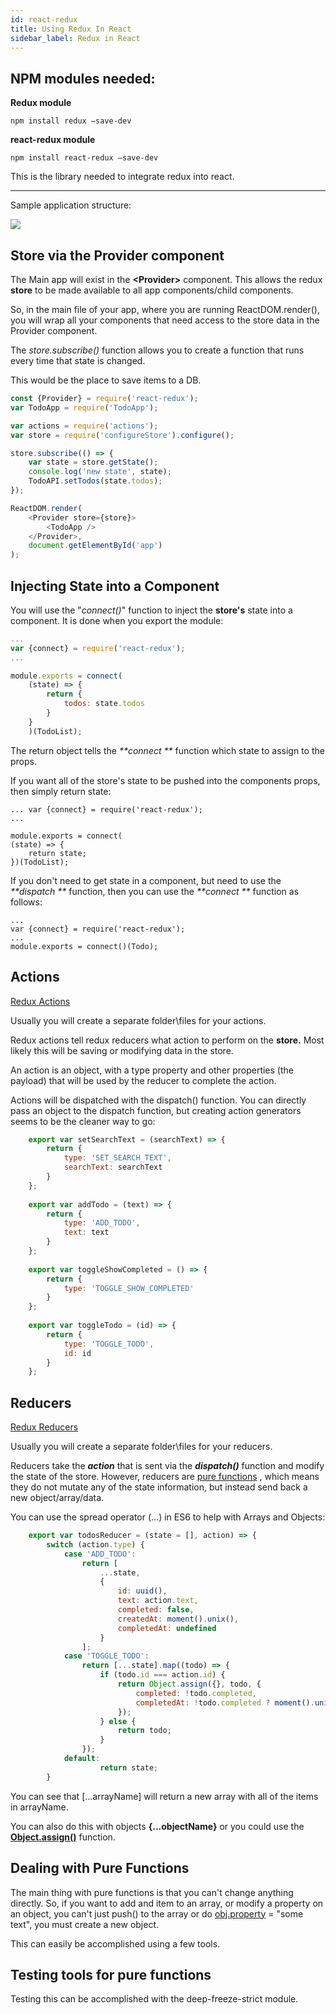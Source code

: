 ```yaml
---
id: react-redux
title: Using Redux In React
sidebar_label: Redux in React
---
```






## NPM modules needed:

**Redux module** 

`npm install redux —save-dev`

**react-redux module** 

`npm install react-redux —save-dev`

This is the library needed to integrate redux into react.

---

Sample application structure:

![](https://s3-us-west-2.amazonaws.com/notion-static/nVcfflYJSw3SaJXVkMEJ_Untitled)

## Store via the Provider component

The Main app will exist in the **&lt;Provider&gt;** component. This allows the redux **store** to be made available to all app components/child components.

So, in the main file of your app, where you are running ReactDOM.render(), you will wrap all your components that need access to the store data in the Provider component.

The *store.subscribe()* function allows you to create a function that runs every time that state is changed.

This would be the place to save items to a DB.

```javascript
const {Provider} = require('react-redux');
var TodoApp = require('TodoApp');

var actions = require('actions');
var store = require('configureStore').configure();

store.subscribe(() => {
	var state = store.getState();
	console.log('new state', state);
	TodoAPI.setTodos(state.todos);
});

ReactDOM.render(
	<Provider store={store}>
		<TodoApp />
	</Provider>,
	document.getElementById('app')
);
```

## Injecting State into a Component

You will use the "*connect()*" function to inject the **store's** state into a component. It is done when you export the module:

```javascript
...
var {connect} = require('react-redux');
...

module.exports = connect(
	(state) => {
		return {
			todos: state.todos
		}
	}
	)(TodoList);
```

The return object tells the _**connect **_ function which state to assign to the props.

If you want all of the store's state to be pushed into the components props, then simply return state:

	...	var {connect} = require('react-redux');
	...
	
	module.exports = connect(
	(state) => {
		return state;
	})(TodoList);

If you don't need to get state in a component, but need to use the _**dispatch **_ function, then you can use the _**connect **_ function as follows:

	...
	var {connect} = require('react-redux');
	...
	module.exports = connect()(Todo);	

## Actions

[Redux Actions](http://redux.js.org/docs/basics/Actions.html)

Usually you will create a separate folder\files for your actions.

Redux actions tell redux reducers what action to perform on the **store.** Most likely this will be saving or modifying data in the store.

An action is an object, with a type property and other properties (the payload) that will be used by the reducer to complete the action.

Actions will be dispatched with the dispatch() function. You can directly pass an object to the dispatch function, but creating action generators seems to be the cleaner way to go:

```javascript
	export var setSearchText = (searchText) => {
		return {
			type: 'SET_SEARCH_TEXT',
			searchText: searchText
		}
	};
	
	export var addTodo = (text) => {
		return {
			type: 'ADD_TODO',
			text: text
		}
	};
	
	export var toggleShowCompleted = () => {
		return {
			type: 'TOGGLE_SHOW_COMPLETED'
		}
	};
	
	export var toggleTodo = (id) => {
		return {
			type: 'TOGGLE_TODO',
			id: id
		}
	};
```

## Reducers

[Redux Reducers](http://redux.js.org/docs/basics/Reducers.html)

Usually you will create a separate folder\files for your reducers.

Reducers take the **_action_** that is sent via the **_dispatch()_** function and modify the state of the store. However, reducers are [pure functions](https://www.notion.so/React-Redux-4f9cafe4bdce49229d019a12325319d4#11a76a10563643c89e88bb6c021258da) , which means they do not mutate any of the state information, but instead send back a new object/array/data.

You can use the spread operator (...) in ES6 to help with Arrays and Objects:

```javascript
	export var todosReducer = (state = [], action) => {
		switch (action.type) {
			case 'ADD_TODO':
				return [
					...state,
					{
						id: uuid(),
						text: action.text,
						completed: false,
						createdAt: moment().unix(),
						completedAt: undefined
					}
				];
			case 'TOGGLE_TODO':
				return [...state].map((todo) => {
					if (todo.id === action.id) {
						return Object.assign({}, todo, {
							completed: !todo.completed,
							completedAt: !todo.completed ? moment().unix() : undefined
						});
					} else {
						return todo;
					}
				});
			default:
					return state;
		}
```

You can see that [...arrayName] will return a new array with all of the items in arrayName. 

You can also do this with objects **{...objectName}** or you could use the **[Object.assign()](https://developer.mozilla.org/en-US/docs/Web/JavaScript/Reference/Global_Objects/Object/assign)** function.

## Dealing with Pure Functions

The main thing with pure functions is that you can't change anything directly. So, if you want to add and item to an array, or modify a property on an object, you can't just push() to the array or do [obj.property](http://obj.property) = "some text", you must create a new object.

This can easily be accomplished using a few tools.

## Testing tools for pure functions

Testing this can be accomplished with the deep-freeze-strict module.